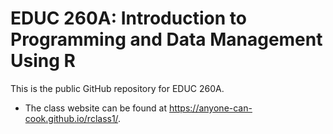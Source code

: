 # EDUC 260A: Introduction to Programming and Data Management Using R  

This is the public GitHub repository for EDUC 260A.  

* The class website can be found at https://anyone-can-cook.github.io/rclass1/.  
